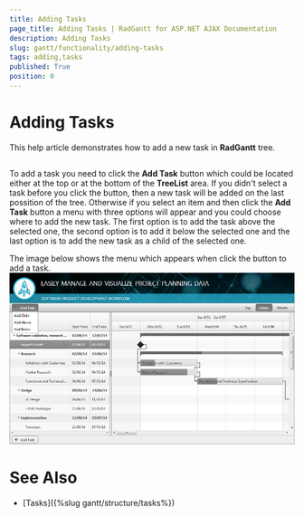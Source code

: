 ```yaml
---
title: Adding Tasks
page_title: Adding Tasks | RadGantt for ASP.NET AJAX Documentation
description: Adding Tasks
slug: gantt/functionality/adding-tasks
tags: adding,tasks
published: True
position: 0
---
```


# Adding Tasks



This help article demonstrates how to add a new task in **RadGantt** tree.

## 

To add a task you need to click the **Add Task** button which could be located either at the top or at the bottom of the **TreeList** area. If you didn't select a task before you click the button, then a new task will be added on the last possition of the tree. Otherwise if you select an item and then click the **Add Task** button a menu with three options will appear and you could choose where to add the new task. The first option is to add the task above the selected one, the second option is to add it below the selected one and the last option is to add the new task as a child of the selected one.

The image below shows the menu which appears when click the button to add a task.![gantt-functionality-adding-tasks-1](images/gantt-functionality-adding-tasks-1.png)

# See Also

 * [Tasks]({%slug gantt/structure/tasks%})
